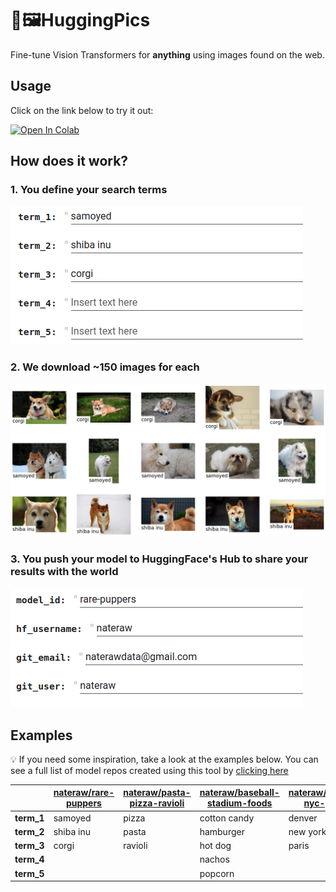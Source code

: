 # 🤗🖼️HuggingPics

Fine-tune Vision Transformers for **anything** using images found on the web.

## Usage

Click on the link below to try it out:

<a href="https://colab.research.google.com/github/nateraw/huggingpics/blob/main/HuggingPics.ipynb" target="_parent\"><img src="https://colab.research.google.com/assets/colab-badge.svg" alt="Open In Colab"/></a>

## How does it work?

### 1. You define your search terms

![pick search terms](images/pick_search_terms.png)

### 2. We download ~150 images for each

![image search results](images/image_search_results.png)

### 3. You push your model to HuggingFace's Hub to share your results with the world

![push to hub](images/push_to_hub.png)


## Examples

💡 If you need some inspiration, take a look at the examples below. You can see a full list of model repos created using this tool by [clicking here](https://huggingface.co/models?filter=huggingpics)


|            | [nateraw/rare-puppers](https://huggingface.co/nateraw/rare-puppers) | [nateraw/pasta-pizza-ravioli](https://huggingface.co/nateraw/pasta-pizza-ravioli) | [nateraw/baseball-stadium-foods](https://huggingface.co/nateraw/baseball-stadium-foods) | [nateraw/denver-nyc-paris](https://huggingface.co/nateraw/denver-nyc-paris) |
| ---------- | ------------------------------------------------------------------- | --------------------------------------------------------------------------------- | --------------------------------------------------------------------------------------- | --------------------------------------------------------------------------- |
| **term_1** | samoyed                                                             | pizza                                                                             | cotton candy                                                                            | denver                                                                      |
| **term_2** | shiba inu                                                           | pasta                                                                             | hamburger                                                                               | new york city                                                               |
| **term_3** | corgi                                                               | ravioli                                                                           | hot dog                                                                                 | paris                                                                       |
| **term_4** |                                                                     |                                                                                   | nachos                                                                                  |                                                                             |
| **term_5** |                                                                     |                                                                                   | popcorn                                                                                 |                                                                             |